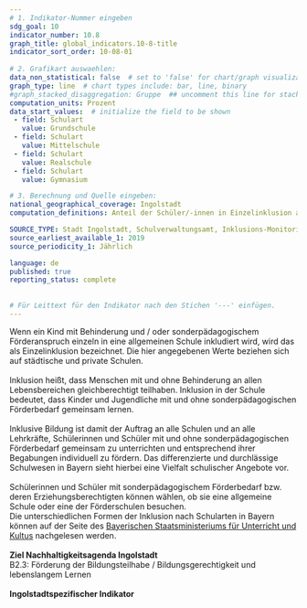 ```yaml
---
# 1. Indikator-Nummer eingeben 
sdg_goal: 10 
indicator_number: 10.8
graph_title: global_indicators.10-8-title
indicator_sort_order: 10-08-01
 
# 2. Grafikart auswaehlen: 
data_non_statistical: false  # set to 'false' for chart/graph visualization 
graph_type: line  # chart types include: bar, line, binary 
#graph_stacked_disaggregation: Gruppe  ## uncomment this line for stacked bars. eplace 'Geschlecht' with the field of aggregation. 
computation_units: Prozent 
data_start_values:  # initialize the field to be shown  
 - field: Schulart 
   value: Grundschule 
 - field: Schulart
   value: Mittelschule 
 - field: Schulart 
   value: Realschule 
 - field: Schulart
   value: Gymnasium 

# 3. Berechnung und Quelle eingeben: 
national_geographical_coverage: Ingolstadt 
computation_definitions: Anteil der Schüler/-innen in Einzelinklusion an Ingolstädter Schulen nach Schulart

SOURCE_TYPE: Stadt Ingolstadt, Schulverwaltungsamt, Inklusions-Monitoring, 01.10. des jew. Schuljahres  # data source  
source_earliest_available_1: 2019
source_periodicity_1: Jährlich

language: de   
published: true 
reporting_status: complete
 
 
# Für Leittext für den Indikator nach den Stichen '---' einfügen. 
---
```

Wenn ein Kind mit Behinderung und / oder sonderpädagogischem Förderanspruch einzeln in eine allgemeinen Schule inkludiert wird, wird das als Einzelinklusion bezeichnet. Die hier angegebenen Werte beziehen sich auf
städtische und private Schulen.<br>
<br>
Inklusion heißt, dass Menschen mit und ohne Behinderung an allen Lebensbereichen gleichberechtigt teilhaben. Inklusion in der Schule bedeutet, dass Kinder und Jugendliche mit und ohne 
sonderpädagogischen Förderbedarf gemeinsam lernen.<br>
<br>
Inklusive Bildung ist damit der Auftrag an alle Schulen und an alle Lehrkräfte, Schülerinnen und Schüler mit und ohne sonderpädagogischen Förderbedarf gemeinsam zu unterrichten und 
entsprechend ihrer Begabungen individuell zu fördern. Das differenzierte und durchlässige Schulwesen in Bayern sieht hierbei eine Vielfalt schulischer Angebote vor.<br>
<br>
Schülerinnen und Schüler mit sonderpädagogischem Förderbedarf bzw. deren Erziehungsberechtigten können wählen, ob sie eine allgemeine Schule oder eine der Förderschulen besuchen.
<br>
Die unterschiedlichen Formen der Inklusion nach Schularten in Bayern können auf der Seite 
des <a href="https://www.km.bayern.de/unterrichten/unterrichtsalltag/inklusion/inklusion-an-den-verschiedenen-schularten">Bayerischen Staatsministeriums für Unterricht und Kultus</a> nachgelesen werden.<br>
<br>
<b>Ziel Nachhaltigkeitsagenda Ingolstadt</b><br>
B2.3: Förderung der Bildungsteilhabe / Bildungsgerechtigkeit und lebenslangem Lernen<br>
<br>
<b>Ingolstadtspezifischer Indikator</b>
